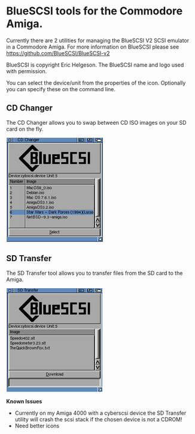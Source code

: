 # BlueSCSI tools for the Commodore Amiga.

Currently there are 2 utilities for managing the BlueSCSI V2 SCSI emulator in a Commodore Amiga.
For more information on BlueSCSI please see https://github.com/BlueSCSI/BlueSCSI-v2

BlueSCSI is copyright Eric Helgeson. The BlueSCSI name and logo used with permission.

You can select the device/unit from the properties of the icon.  Optionally you can specify these on the command line.

## CD Changer
The CD Changer allows you to swap between CD ISO images on your SD card on the fly.

![CD Changer](CDChanger.png)

## SD Transfer
The SD Transfer tool allows you to transfer files from the SD card to the Amiga.

![CD Changer](SDTransfer.png)

**Known Issues**
* Currently on my Amiga 4000 with a cyberscsi device the SD Transfer utility will crash the scsi stack if the chosen device is not a CDROM!
* Need better icons

